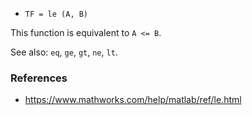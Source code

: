 * `TF = le (A, B)`

This function is equivalent to `A <= B`.

See also: `eq`, `ge`, `gt`, `ne`, `lt`.

### References

* https://www.mathworks.com/help/matlab/ref/le.html

